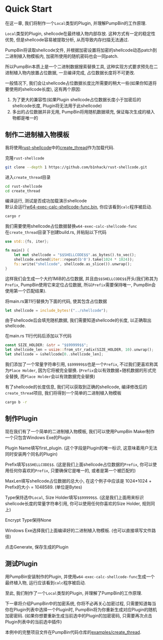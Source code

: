 # Quick Start

在这一章, 我们将制作一个`Local`类型的Plugin, 并理解PumpBin的工作原理.

`Local`类型的Plugin, shellcode在最终植入物内部存放. 这种方式有一定的稳定性优势, 但是shellcode容易被提取分析, 从而导致内存扫描无法通过.

PumpBin将读取shellcode文件, 并根据加密设置将加密的shellcode动态patch到二进制植入物模板内, 加密所使用的随机密码也会一同patch.

所以PumpBin本质上是一个二进制数据搜索替换工具, 这种实现方式要求预先在二进制植入物内放置占位数据, 一旦编译完成, 占位数据长度将不可更改.

一般情况下, 我们会让shellcode占位数据长度比所需要的稍大一些(如果你知道将要使用的shellcode长度), 这有两个原因:

1. 为了更大的兼容性(如果Plugin shellcode占位数据长度小于加密后的shellcode长度, Plugin将无法用于此shellcode)
1. 多出的占位数据并非无用, PumpBin将用随机数据填充, 保证每次生成的植入物都是唯一的

## 制作二进制植入物模板

我将使用[rust-shellcode](https://github.com/b1nhack/rust-shellcode)中的[create_thread](https://github.com/b1nhack/rust-shellcode/blob/main/create_thread/src/main.rs)作为加载代码.

克隆`rust-shellcode`

```sh
git clone --depth 1 https://github.com/b1nhack/rust-shellcode.git
```

进入`create_thread`目录

```sh
cd rust-shellcode
cd create_thread
```

编译运行, 测试是否成功加载演示shellcode\
默认会运行[w64-exec-calc-shellcode-func.bin](https://github.com/peterferrie/win-exec-calc-shellcode/blob/master/build/bin/w64-exec-calc-shellcode-func.bin), 你应该看到`calc`程序被启动.

```sh
cargo r
```

我们需要使用shellcode占位数据替换`w64-exec-calc-shellcode-func`\
在`create_thread`目录下创建build.rs, 并粘贴以下代码

```rust
use std::{fs, iter};

fn main() {
    let mut shellcode = "$$SHELLCODE$$".as_bytes().to_vec();
    shellcode.extend(iter::repeat(b'0').take(1024 * 1024));
    fs::write("shellcode", shellcode.as_slice()).unwrap();
}
```

这样我们会生成一个大约1MiB的占位数据, 并且由`$$SHELLCODE$$`开头(我们称其为`Prefix`, PumpBin使用它来定位占位数据, 所以`Prefix`需要保持唯一, PumpBin会使用第一个匹配结果).

将main.rs第11行替换为下面的代码, 使其包含占位数据

```rust
let shellcode = include_bytes!("../shellcode");
```

由于shellcode后会填充随机数据, 我们需要知道shellcode的长度, 以正确取出shellcode.

在main.rs 11行代码后添加以下代码

```rust
const SIZE_HOLDER: &str = "$$99999$$";
let shellcode_len = usize::from_str_radix(SIZE_HOLDER, 10).unwrap();
let shellcode = &shellcode[0..shellcode_len];
```

我们添加了一个常量字符串引用, `$$99999$$`也是一个`Prefix`, 不过我们更喜欢称其为`Place Holder`, 因为它将被完全替换.
(`Prefix`会以有效数据+随机数据的形式完全替换, 而`Place Holder`会以有效数据完全替换)

有了shellcode的长度信息, 我们可以获取到正确的shellcode, 编译修改后的`create_thread`项目, 我们将得到一个简单的二进制植入物模板

```sh
cargo b -r
```

## 制作Plugin

现在我们有了一个简单的二进制植入物模板, 我们可以使用PumpBin Maker制作一个只包含Windows Exe的Plugin

Plugin Name填写first_plugin. (这个字段是Plugin的唯一标识, 这意味着用户无法同时安装两个同名的Plugin)

Prefix填写`$$SHELLCODE$$`. (这是我们上面shellcode占位数据的`Prefix`, 你可以使用任何你喜欢的`Prefix`, 只要确保它是唯一的, 或者是第一个被匹配的)

MaxLen填写shellcode占位数据的总大小, 在这个例子中应该是 1024\*1024 + Prefix的大小 = 1048589. (单位是Bytes)

Type保持选中`Local`, Size Holder填写`$$99999$$`. (这是我们上面用来标识shellcode长度的常量字符串引用, 你可以使用任何你喜欢的Size Holder, 规则同上)

Encrypt Type保持None

Windows Exe选择我们上面编译好的二进制植入物模板. (也可以直接填写文件路径)

点击Generate, 保存生成的Plugin

## 测试Plugin

用PumpBin安装制作的Plugin, 并使用`w64-exec-calc-shellcode-func`生成一个最终植入物, 运行应该看到`calc`程序被启动.

至此, 我们制作了一个`Local`类型的Plugin, 并理解了PumpBin的工作原理.

下一章将介绍PumpBin中的加密系统, 你将不必再关心加密过程, 只需要知道每当你在Plugin列表中选择一个Plugin时, PumpBin将为你重新生成对应Plugin的随机加密密码.
(如果你想要重新生成当前选中的Plugin的加密密码, 只需要再次点击Plugin列表中的当前选中插件)

本例中的完整项目文件在PumpBin代码仓库的[examples/create_thread](https://github.com/pumpbin/pumpbin/blob/main/examples/create_thread/src/main.rs).
